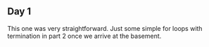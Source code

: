 ## Day 1

This one was very straightforward. Just some simple for loops with termination in part 2 once we arrive at the basement.
